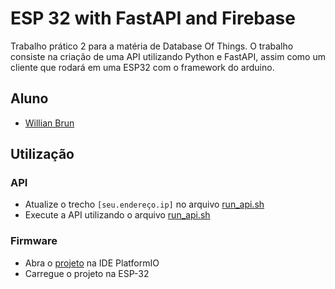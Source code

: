 # ESP 32 with FastAPI and Firebase

Trabalho prático 2 para a matéria de Database Of Things. O trabalho consiste na criação de uma API utilizando Python e FastAPI, assim como um cliente que rodará em uma ESP32 com o framework do arduino.

## Aluno

- [Willian Brun](178810@upf.br)

## Utilização

### API 

- Atualize o trecho `[seu.endereço.ip]` no arquivo [run_api.sh] 
- Execute a API utilizando o arquivo [run_api.sh]

### Firmware

- Abra o [projeto](./firmware/) na IDE PlatformIO
- Carregue o projeto na ESP-32

[run_api.sh]: ./run_api.sh